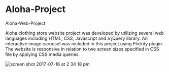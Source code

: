 # Aloha-Project
Aloha-Web-Project

Aloha clothing store website project was developed by utilizing several web languages including HTML, CSS, Javascript and a jQuery library. An interactive image carousel was included in this project using Flickity plugin. 
The website is responsive in relation to two screen sizes specified in CSS file by applying CSS media queries.

![screen shot 2017-07-16 at 2 34 18 pm](https://user-images.githubusercontent.com/23155719/28251540-76b05a74-6a34-11e7-8671-93635f545998.png)
